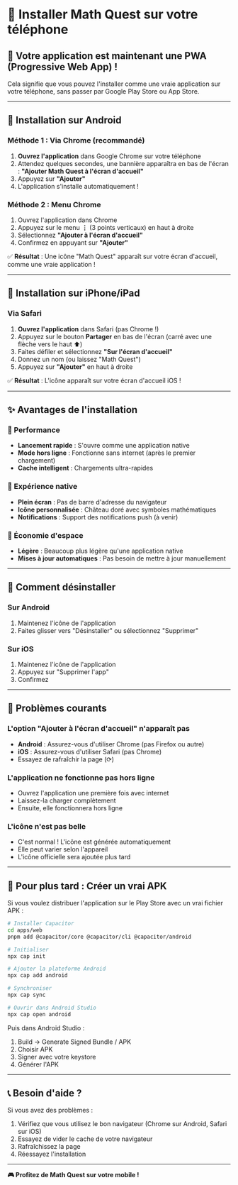 # 📱 Installer Math Quest sur votre téléphone

## 🎉 Votre application est maintenant une PWA (Progressive Web App) !

Cela signifie que vous pouvez l'installer comme une vraie application sur votre téléphone, sans passer par Google Play Store ou App Store.

---

## 📲 Installation sur Android

### Méthode 1 : Via Chrome (recommandé)

1. **Ouvrez l'application** dans Google Chrome sur votre téléphone
2. Attendez quelques secondes, une bannière apparaîtra en bas de l'écran : **"Ajouter Math Quest à l'écran d'accueil"**
3. Appuyez sur **"Ajouter"**
4. L'application s'installe automatiquement !

### Méthode 2 : Menu Chrome

1. Ouvrez l'application dans Chrome
2. Appuyez sur le menu **⋮** (3 points verticaux) en haut à droite
3. Sélectionnez **"Ajouter à l'écran d'accueil"**
4. Confirmez en appuyant sur **"Ajouter"**

✅ **Résultat** : Une icône "Math Quest" apparaît sur votre écran d'accueil, comme une vraie application !

---

## 🍎 Installation sur iPhone/iPad

### Via Safari

1. **Ouvrez l'application** dans Safari (pas Chrome !)
2. Appuyez sur le bouton **Partager** en bas de l'écran (carré avec une flèche vers le haut ⬆️)
3. Faites défiler et sélectionnez **"Sur l'écran d'accueil"**
4. Donnez un nom (ou laissez "Math Quest")
5. Appuyez sur **"Ajouter"** en haut à droite

✅ **Résultat** : L'icône apparaît sur votre écran d'accueil iOS !

---

## ✨ Avantages de l'installation

### 🚀 Performance
- **Lancement rapide** : S'ouvre comme une application native
- **Mode hors ligne** : Fonctionne sans internet (après le premier chargement)
- **Cache intelligent** : Chargements ultra-rapides

### 📱 Expérience native
- **Plein écran** : Pas de barre d'adresse du navigateur
- **Icône personnalisée** : Château doré avec symboles mathématiques
- **Notifications** : Support des notifications push (à venir)

### 💾 Économie d'espace
- **Légère** : Beaucoup plus légère qu'une application native
- **Mises à jour automatiques** : Pas besoin de mettre à jour manuellement

---

## 🔧 Comment désinstaller

### Sur Android
1. Maintenez l'icône de l'application
2. Faites glisser vers "Désinstaller" ou sélectionnez "Supprimer"

### Sur iOS
1. Maintenez l'icône de l'application
2. Appuyez sur "Supprimer l'app"
3. Confirmez

---

## 🐛 Problèmes courants

### L'option "Ajouter à l'écran d'accueil" n'apparaît pas
- **Android** : Assurez-vous d'utiliser Chrome (pas Firefox ou autre)
- **iOS** : Assurez-vous d'utiliser Safari (pas Chrome)
- Essayez de rafraîchir la page (⟳)

### L'application ne fonctionne pas hors ligne
- Ouvrez l'application une première fois avec internet
- Laissez-la charger complètement
- Ensuite, elle fonctionnera hors ligne

### L'icône n'est pas belle
- C'est normal ! L'icône est générée automatiquement
- Elle peut varier selon l'appareil
- L'icône officielle sera ajoutée plus tard

---

## 🚀 Pour plus tard : Créer un vrai APK

Si vous voulez distribuer l'application sur le Play Store avec un vrai fichier APK :

```bash
# Installer Capacitor
cd apps/web
pnpm add @capacitor/core @capacitor/cli @capacitor/android

# Initialiser
npx cap init

# Ajouter la plateforme Android
npx cap add android

# Synchroniser
npx cap sync

# Ouvrir dans Android Studio
npx cap open android
```

Puis dans Android Studio :
1. Build → Generate Signed Bundle / APK
2. Choisir APK
3. Signer avec votre keystore
4. Générer l'APK

---

## 📞 Besoin d'aide ?

Si vous avez des problèmes :
1. Vérifiez que vous utilisez le bon navigateur (Chrome sur Android, Safari sur iOS)
2. Essayez de vider le cache de votre navigateur
3. Rafraîchissez la page
4. Réessayez l'installation

---

**🎮 Profitez de Math Quest sur votre mobile !**
